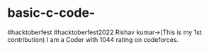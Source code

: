 # basic-c-code-
#hacktoberfest #hacktoberfest2022
Rishav kumar->(This is my 1st contribution)
I am a Coder with 1044 rating on codeforces.
